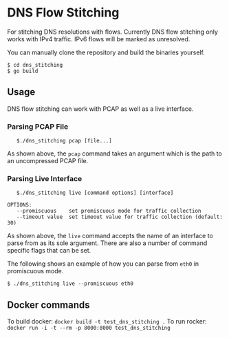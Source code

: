 # DNS Flow Stitching

For stitching DNS resolutions with flows. Currently DNS flow stitching only works with IPv4 traffic. IPv6 flows will be marked as unresolved.
  
You can manually clone the repository and build the binaries yourself.

    $ cd dns_stitching
    $ go build 

## Usage

DNS flow stitching can work with PCAP as well as a live interface.

### Parsing PCAP File
    
       $./dns_stitching pcap [file...]

As shown above, the `pcap` command takes an argument which is the path to an uncompressed PCAP file. 

### Parsing Live Interface

       $./dns_stitching live [command options] [interface]
    
    OPTIONS:
       --promiscuous    set promiscuous mode for traffic collection
       --timeout value  set timeout value for traffic collection (default: 30)
       
As shown above, the `live` command accepts the name of an interface to parse
from as its sole argument. There are also a number of command specific flags
that can be set.

The following shows an example of how you can parse from `eth0` in promiscuous
mode.

    $ ./dns_stitching live --promiscuous eth0

## Docker commands
To build docker: `docker build -t test_dns_stitching .`
To run rocker: `docker run -i -t --rm -p 8000:8000 test_dns_stitching`
